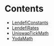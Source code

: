 

# Contents
- [LendefiConstants](LendefiConstants.sol/library.LendefiConstants.md)
- [LendefiRates](LendefiRates.sol/library.LendefiRates.md)
- [UniswapTickMath](UniswapTickMath.sol/library.UniswapTickMath.md)
- [YodaMath](YodaMath.sol/contract.YodaMath.md)
